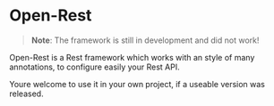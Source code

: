 # Open-Rest

>**Note**: The framework is still in development and did not work!

Open-Rest is a Rest framework which works with an style of many annotations, to configure easily your Rest API. 

Youre welcome to use it in your own project, if a useable version was released.